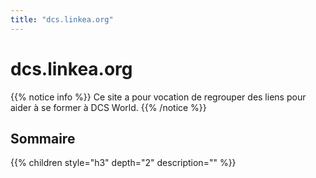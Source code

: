 ```yaml
---
title: "dcs.linkea.org"
---
```


# dcs.linkea.org
{{% notice info %}}
Ce site a pour vocation de regrouper des liens pour aider à se former à DCS World.
{{% /notice %}}

## Sommaire
{{% children style="h3" depth="2" description="" %}}
